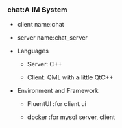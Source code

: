### chat:A IM System

- client name:chat

- server name:chat_server

- Languages
  
  - Server: C++
  
  - Client: QML with a little QtC++

- Environment and Framework
  
  - FluentUI :for client ui
  
  - docker :for mysql server, client

# 
